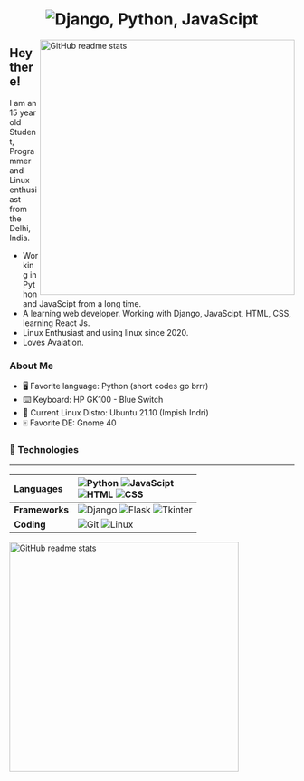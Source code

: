 <h1 align=center><img src="https://readme-typing-svg.herokuapp.com/?font=jetbrains+mono&color=%23a9b665&size=22&center=true&vCenter=true&lines=Python%2C+Django%2C+Linux;JavaScipt%2C+HTML%2C+CSS" alt="Django, Python, JavaScipt"></h1>

<img src="https://github-readme-stats.vercel.app/api?username=angelofallars&theme=onedark&show_icons=true&include_all_commits=true&hide_border=true&hide=issues&custom_title=Angelo&nbsp;Fallaria's&nbsp;Stats&title_color=a9b665&icon_color=e3a84e&text_color=dfbf8e&bg_color=282828&count_private=true" alt="GitHub readme stats" width=450px align=right>

## Hey there!

I am an 15 year old Student, Programmer and Linux enthusiast from the Delhi, India.

* Working in Python and JavaScipt from a long time.
* A learning web developer. Working with Django, JavaScipt, HTML, CSS, learning React Js.
* Linux Enthusiast and using linux since 2020.
* Loves Avaiation.

### About Me

- 🖥 Favorite language: Python (short codes go brrr)
- ⌨️ Keyboard: HP GK100 - Blue Switch
- 🐧 Current Linux Distro: Ubuntu 21.10 (Impish Indri)
- 🀄 Favorite DE: Gnome 40 




### 🔨 Technologies

---
**Languages** | ![Python](https://img.shields.io/badge/-Python%20-darkblue) ![JavaScipt](https://img.shields.io/badge/-JavaScipt%20-green)<br> ![HTML](https://img.shields.io/badge/-HTML-orange) ![CSS](https://img.shields.io/badge/-CSS-lightblue)
:--- | :---
**Frameworks** | ![Django](https://img.shields.io/badge/-Django-brown) ![Flask](https://img.shields.io/badge/-Flask-black) ![Tkinter](https://img.shields.io/badge/-Tkinter-lightgrey)
**Coding** | ![Git](https://img.shields.io/badge/git-%23F05033.svg?style=for-the-badge&logo=git&logoColor=white) ![Linux](https://img.shields.io/badge/Linux-FCC624?style=for-the-badge&logo=linux&logoColor=black)

<img src="https://github-readme-stats.vercel.app/api/top-langs/?username=ronit-bhati&layout=compact&theme=onedark&langs_count=6&hide_border=true&hide=jupyter%20notebook,vim%20script,roff,css,scheme,scss&title_color=a9b665&icon_color=e3a84e&text_color=dfbf8e&bg_color=282828&custom_title=My&nbsp;Language&nbsp;Stats" alt="GitHub readme stats" width=405px>
